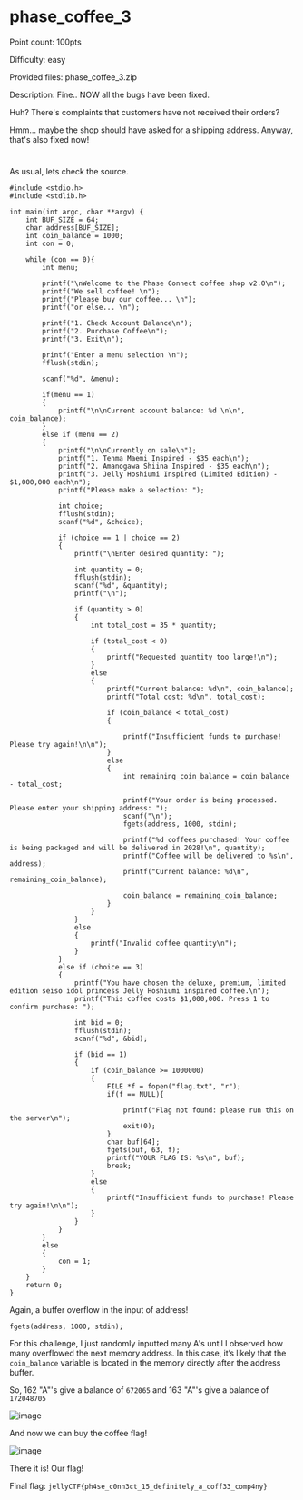 # phase_coffee_3
Point count: 100pts

Difficulty: easy

Provided files: phase_coffee_3.zip

Description: Fine.. NOW all the bugs have been fixed.

Huh? There's complaints that customers have not received their orders?

Hmm... maybe the shop should have asked for a shipping address. Anyway, that's also fixed now!
# 

As usual, lets check the source.

```
#include <stdio.h>
#include <stdlib.h>

int main(int argc, char **argv) {
    int BUF_SIZE = 64;
    char address[BUF_SIZE];
    int coin_balance = 1000;
    int con = 0;

    while (con == 0){
        int menu;

        printf("\nWelcome to the Phase Connect coffee shop v2.0\n");
        printf("We sell coffee! \n");
        printf("Please buy our coffee... \n");
        printf("or else... \n");

        printf("1. Check Account Balance\n");
        printf("2. Purchase Coffee\n");
        printf("3. Exit\n");

        printf("Enter a menu selection \n");
        fflush(stdin);

        scanf("%d", &menu);

        if(menu == 1)
        {
            printf("\n\nCurrent account balance: %d \n\n", coin_balance);
        }
        else if (menu == 2)
        {
            printf("\n\nCurrently on sale\n");
            printf("1. Tenma Maemi Inspired - $35 each\n");
            printf("2. Amanogawa Shiina Inspired - $35 each\n");
            printf("3. Jelly Hoshiumi Inspired (Limited Edition) - $1,000,000 each\n");
            printf("Please make a selection: ");

            int choice;
            fflush(stdin);
            scanf("%d", &choice);

            if (choice == 1 | choice == 2)
            {
                printf("\nEnter desired quantity: ");

                int quantity = 0;
                fflush(stdin);
                scanf("%d", &quantity);
                printf("\n");

                if (quantity > 0)
                {
                    int total_cost = 35 * quantity;

                    if (total_cost < 0)
                    {
                        printf("Requested quantity too large!\n");
                    }
                    else
                    {
                        printf("Current balance: %d\n", coin_balance);
                        printf("Total cost: %d\n", total_cost);

                        if (coin_balance < total_cost)
                        {

                            printf("Insufficient funds to purchase! Please try again!\n\n");
                        }
                        else
                        {
                            int remaining_coin_balance = coin_balance - total_cost;

                            printf("Your order is being processed. Please enter your shipping address: ");
                            scanf("\n");
                            fgets(address, 1000, stdin);

                            printf("%d coffees purchased! Your coffee is being packaged and will be delivered in 2028!\n", quantity);
                            printf("Coffee will be delivered to %s\n", address);
                            printf("Current balance: %d\n", remaining_coin_balance);

                            coin_balance = remaining_coin_balance;
                        }
                    }
                }
                else
                {
                    printf("Invalid coffee quantity\n");
                }
            }
            else if (choice == 3)
            {
                printf("You have chosen the deluxe, premium, limited edition seiso idol princess Jelly Hoshiumi inspired coffee.\n");
                printf("This coffee costs $1,000,000. Press 1 to confirm purchase: ");

                int bid = 0;
                fflush(stdin);
                scanf("%d", &bid);

                if (bid == 1)
                {
                    if (coin_balance >= 1000000)
                    {
                        FILE *f = fopen("flag.txt", "r");
                        if(f == NULL){

                            printf("Flag not found: please run this on the server\n");
                            exit(0);
                        }
                        char buf[64];
                        fgets(buf, 63, f);
                        printf("YOUR FLAG IS: %s\n", buf);
                        break;
                    }
                    else
                    {
                        printf("Insufficient funds to purchase! Please try again!\n\n");
                    }
                }
            }
        }
        else
        {
            con = 1;
        }
    }
    return 0;
}
```

Again, a buffer overflow in the input of address!

`fgets(address, 1000, stdin);`

For this challenge, I just randomly inputted many A's until I observed how many overflowed the next memory address. In this case, it’s likely that the `coin_balance` variable is located in the memory directly after the address buffer.

So, 162 "A"'s give a balance of `672065` and 163 "A"'s give a balance of `172048705`

![image](https://github.com/sa1181405/pbchocolate-private-writeups/assets/170969470/8bfd6131-9b4d-41d8-bc92-6009c6944e45)

And now we can buy the coffee flag!

![image](https://github.com/sa1181405/pbchocolate-private-writeups/assets/170969470/54cacd75-88b1-4455-9667-b5993e21c860)

There it is! Our flag!

Final flag: `jellyCTF{ph4se_c0nn3ct_15_definitely_a_coff33_comp4ny}`


